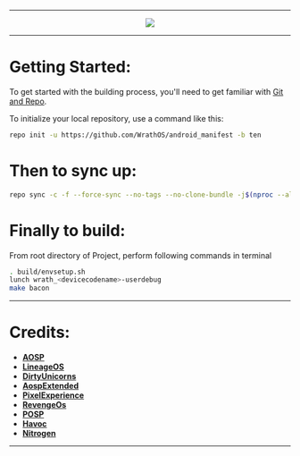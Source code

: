 -----------------------------------------------------------------------------

<p align="center">
 <img src="https://github.com/WrathOS/Wrath_Extras/blob/master/Banner_1.png" > 
</p>

-----------------------------------------------------------------------------

Getting Started:
==============

To get started with the building process, you'll need to get familiar with [Git and Repo](http://source.android.com/source/using-repo.html).

To initialize your local repository, use a command like this:

```bash
repo init -u https://github.com/WrathOS/android_manifest -b ten
```
Then to sync up:
================

```bash
repo sync -c -f --force-sync --no-tags --no-clone-bundle -j$(nproc --all) --optimized-fetch --prune
```

Finally to build:
====================

From root directory of Project, perform following commands in terminal


```bash
. build/envsetup.sh
lunch wrath_<devicecodename>-userdebug
make bacon
```
-----------------------------------------------------------------------------

Credits:
=======
 * [**AOSP**](https://android.googlesource.com)
 * [**LineageOS**](https://github.com/LineageOS)
 * [**DirtyUnicorns**](https://github.com/dirtyunicorns)
 * [**AospExtended**](https://github.com/AospExtended)
 * [**PixelExperience**](https://github.com/PixelExperience)
 * [**RevengeOs**](https://github.com/RevengeOS)
 * [**POSP**](https://github.com/PotatoProject)
 * [**Havoc**](https://github.com/Havoc-OS)
 * [**Nitrogen**](https://github.com/nitrogen-project)
-----------------------------------------------------------------------------
